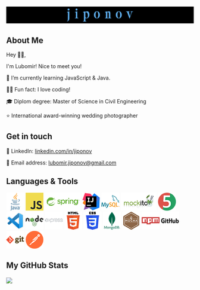 <p align="center">
<a href="https://github.com/jiponov"><img src="https://github.com/jiponov/jiponov/blob/master/jiponov-cover.jpg" alt="jiponov lubomir"></a>
</p>

## About Me

<p align="left">Hey 👋🏻,

I'm Lubomir! Nice to meet you! 
</p>

<p align="left">🌱 I’m currently learning JavaScript & Java.</p>
<p align="left">👨‍💻 Fun fact: I love coding!</p>
<p align="left">🎓 Diplom degree: Master of Science in Civil Engineering</p>
<p align="left">⭐ International award-winning wedding photographer</p>

## Get in touch

<p align="left">💼 LinkedIn: <a href="https://www.linkedin.com/in/jiponov" target="_blank" rel="noopener">linkedin.com/in/jiponov</a></p>
<p align="left">📧 Email address: <a href="mailto:lubomir.jiponov@gmail.com">lubomir.jiponov@gmail.com</a></p>

## Languages & Tools

<p align="left">
    <a href="https://www.oracle.com/java" target="_blank" rel="noopener nofollow noreferrer"><img src="/icons/java-48x48.png" alt="Java" style="max-width: 100%;"></a>
    <a href="https://developer.mozilla.org/en-US/docs/Web/JavaScript" target="_blank" rel="noopener nofollow noreferrer"><img src="/icons/javascript-48x48.png" alt="JavaScript" style="max-width: 100%;"></a>    
   	<a href="https://spring.io/" target="_blank" rel="noopener nofollow noreferrer"><img src="/icons/spring-48x48.png" alt="Spring" style="max-width: 100%;"></a>
	<a href="https://www.jetbrains.com/idea" target="_blank" rel="noopener nofollow noreferrer"><img src="/icons/intellij-48x48.png" alt="IntelliJ IDEA" style="max-width: 100%;"></a>
	<a href="https://www.mysql.com/" target="_blank" rel="noopener nofollow noreferrer"><img src="/icons/MySQL-48x48.png" alt="MySQL" style="max-width: 100%;"></a>
	<a href="https://site.mockito.org/" target="_blank" rel="noopener nofollow noreferrer"><img src="/icons/mockito-48x48.png" alt="Mockito" style="max-width: 100%;"></a>
	<a href="https://junit.org/" target="_blank" rel="noopener nofollow noreferrer"><img src="/icons/junit5-48x48.png" alt="JUnit" style="max-width: 100%;"></a>	
	<a href="https://code.visualstudio.com/" target="_blank" rel="noopener nofollow noreferrer"><img src="/icons/vscode-48x48.png" alt="Visual Studio Code" style="max-width: 100%;"></a>
    <a href="https://nodejs.org/en" target="_blank" rel="noopener nofollow noreferrer"><img src="/icons/nodejs-48x48.png" alt="Node.js" style="max-width: 100%;"></a>
    <a href="https://expressjs.com/" target="_blank" rel="noopener nofollow noreferrer"><img src="/icons/expressjs-48x48.png" alt="Express.js" style="max-width: 100%;"></a>
    <a href="https://html.spec.whatwg.org/" target="_blank" rel="noopener nofollow noreferrer"><img src="/icons/html5-48x48.png" alt="HTML" style="max-width: 100%;"></a>
    <a href="https://www.w3.org/TR/CSS/#css" target="_blank" rel="noopener nofollow noreferrer"><img src="/icons/css3-48x48.png" alt="CSS" style="max-width: 100%;"></a>
    <a href="https://www.mongodb.com/" target="_blank" rel="noopener nofollow noreferrer"><img src="/icons/mongodb-48x48.png" alt="MongoDB" style="max-width: 100%;"></a>
    <a href="https://mochajs.org/" target="_blank" rel="noopener nofollow noreferrer"><img src="/icons/mocha-48x48.png" alt="Mocha" style="max-width: 100%;"></a>
    <a href="https://www.npmjs.com/" target="_blank" rel="noopener nofollow noreferrer"><img src="/icons/npm-48x48.png" alt="npm" style="max-width: 100%;"></a>
    <a href="https://github.com/" target="_blank" rel="noopener nofollow noreferrer"><img src="/icons/github-48x48.png" alt="GitHub" style="max-width: 100%;"></a>
    <a href="https://git-scm.com/" target="_blank" rel="noopener nofollow noreferrer"><img src="/icons/git-48x48.png" alt="Git" style="max-width: 100%;"></a>    
    <a href="https://www.postman.com/" target="_blank" rel="noopener nofollow noreferrer"><img src="/icons/postman-48x48.png" alt="Postman" style="max-width: 100%;"></a>
  </p>
  

## My GitHub Stats

<a href="https://github.com/jiponov/jiponov">
  <img align="center" height="200" src="https://github-readme-stats.vercel.app/api/top-langs/?username=jiponov&langs_count=10&layout=compact&title_color=62b4f5&text_color=000000&bg_color=transparent&card_width=300&size_weight=1&count_weight=0&disable_animations=false&include_all_commits=true&border_radius=15&hide_progress=false" style="max-width: 100%;" />
</a>
